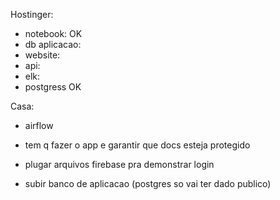 Hostinger:
  - notebook: OK
  - db aplicacao: 
  - website:
  - api:
  - elk:
  - postgress OK

Casa:
  - airflow

- tem q fazer o app e garantir que docs esteja protegido
- plugar arquivos firebase pra demonstrar login
- subir banco de aplicacao (postgres so vai ter dado publico)
